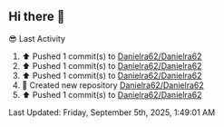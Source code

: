 ## Hi there 👋

<!--
**Danielra62/Danielra62** is a ✨ _special_ ✨ repository because its `README.md` (this file) appears on your GitHub profile.

Here are some ideas to get you started:

- 🔭 I’m currently working on ...
- 🌱 I’m currently learning ...
- 👯 I’m looking to collaborate on ...
- 🤔 I’m looking for help with ...
- 💬 Ask me about ...
- 📫 How to reach me: ...
- 😄 Pronouns: ...
- ⚡ Fun fact: ...
-->
😎 Last Activity
<!--RECENT_ACTIVITY:start-->
1. ⬆️ Pushed 1 commit(s) to [Danielra62/Danielra62](https://github.com/Danielra62/Danielra62)<br>
2. ⬆️ Pushed 1 commit(s) to [Danielra62/Danielra62](https://github.com/Danielra62/Danielra62)<br>
3. ⬆️ Pushed 1 commit(s) to [Danielra62/Danielra62](https://github.com/Danielra62/Danielra62)<br>
4. 📔 Created new repository [Danielra62/Danielra62](https://github.com/Danielra62/Danielra62)<br>
5. ⬆️ Pushed 1 commit(s) to [Danielra62/Danielra62](https://github.com/Danielra62/Danielra62)<br>
<!--RECENT_ACTIVITY:end-->

<!--RECENT_ACTIVITY:last_update-->
Last Updated: Friday, September 5th, 2025, 1:49:01 AM
<!--RECENT_ACTIVITY:last_update_end-->

